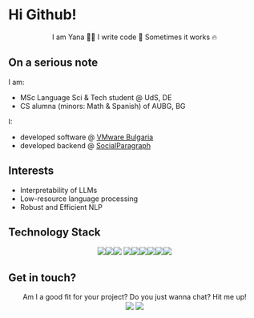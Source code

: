 # Hi Github!
<p align="center">I am Yana 👩‍💻   I write code 🧾  Sometimes it works 🔥</p>

## On a serious note

I am:
* MSc Language Sci & Tech student @ UdS, DE
* CS alumna (minors: Math & Spanish) of AUBG, BG

I:
* developed software @ [VMware Bulgaria](https://www.vmware.com/)
* developed backend @ [SocialParagraph](http://www.socialparagraph.com/)

## Interests 
* Interpretability of LLMs
* Low-resource language processing
* Robust and Efficient NLP

## Technology Stack 
<p align="center"><img src="https://img.icons8.com/fluency/50/javascript.png"/><img src="https://img.icons8.com/color/48/000000/angularjs.png"/><img src="https://img.icons8.com/color/48/000000/c-sharp-logo.png"/>
<img src="https://img.icons8.com/color/48/000000/python--v1.png"/><img  src="https://img.icons8.com/ios/50/flask.png"/><img src="https://img.icons8.com/color/48/000000/git.png"/><img src="https://img.icons8.com/color/48/000000/gitlab.png"/><img src="https://img.icons8.com/color/48/000000/postgreesql.png"/><img src="https://img.icons8.com/color/48/000000/amazon-web-services.png"/></p>

## Get in touch?
<p align="center">Am I a good fit for your project? Do you just wanna chat? Hit me up! <br>
<a href="https://www.linkedin.com/in/yveitsman/"><img align="center" src="https://img.shields.io/badge/linkedin-%230077B5.svg?&style=for-the-badge&logo=linkedin&logoColor=white"/></a>
<a href="mailto:veytsman.karaganda@gmail.com"><img align="center" src="https://img.shields.io/badge/gmail-%23DD0031.svg?&style=for-the-badge&logo=gmail&logoColor=white"/></a></p>
